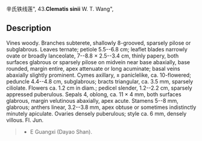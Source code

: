 辛氏铁线莲",
43.**Clematis sinii** W. T. Wang",

## Description
Vines woody. Branches subterete, shallowly 8-grooved, sparsely pilose or subglabrous. Leaves ternate; petiole 5.5--6.8 cm; leaflet blades narrowly ovate or broadly lanceolate, 7--8.8 × 2.5--3.4 cm, thinly papery, both surfaces glabrous or sparsely pilose on midvein near base abaxially, base rounded, margin entire, apex attenuate or long acuminate; basal veins abaxially slightly prominent. Cymes axillary, ± paniclelike, ca. 10-flowered; peduncle 4.4--4.8 cm, subglabrous; bracts triangular, ca. 3.5 mm, sparsely ciliolate. Flowers ca. 1.2 cm in diam.; pedicel slender, 1.2--2.2 cm, sparsely appressed puberulous. Sepals 4, oblong, ca. 11 × 4 mm, both surfaces glabrous, margin velutinous abaxially, apex acute. Stamens 5--8 mm, glabrous; anthers linear, 3.2--3.8 mm, apex obtuse or sometimes indistinctly minutely apiculate. Ovaries densely puberulous; style ca. 6 mm, densely villous. Fl. Jun.

> * E Guangxi (Dayao Shan).
